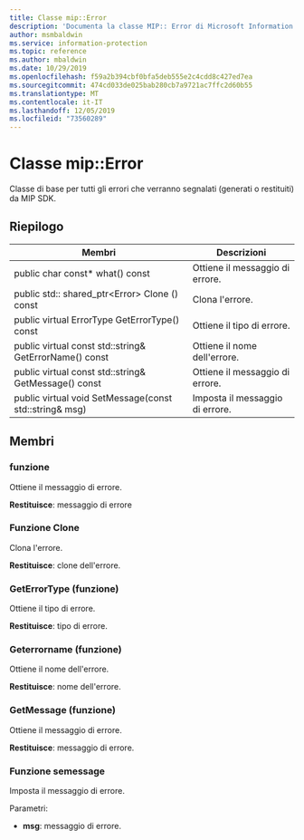 ```yaml
---
title: Classe mip::Error
description: 'Documenta la classe MIP:: Error di Microsoft Information Protection (MIP) SDK.'
author: msmbaldwin
ms.service: information-protection
ms.topic: reference
ms.author: mbaldwin
ms.date: 10/29/2019
ms.openlocfilehash: f59a2b394cbf0bfa5deb555e2c4cdd8c427ed7ea
ms.sourcegitcommit: 474cd033de025bab280cb7a9721ac7ffc2d60b55
ms.translationtype: MT
ms.contentlocale: it-IT
ms.lasthandoff: 12/05/2019
ms.locfileid: "73560289"
---
```

# <a name="class-miperror"></a>Classe mip::Error 
Classe di base per tutti gli errori che verranno segnalati (generati o restituiti) da MIP SDK.
  
## <a name="summary"></a>Riepilogo
 Membri                        | Descrizioni                                
--------------------------------|---------------------------------------------
public char const* what() const  |  Ottiene il messaggio di errore.
public std:: shared_ptr\<Error\> Clone () const  |  Clona l'errore.
public virtual ErrorType GetErrorType() const  |  Ottiene il tipo di errore.
public virtual const std::string& GetErrorName() const  |  Ottiene il nome dell'errore.
public virtual const std::string& GetMessage() const  |  Ottiene il messaggio di errore.
public virtual void SetMessage(const std::string& msg)  |  Imposta il messaggio di errore.
  
## <a name="members"></a>Membri
  
### <a name="what-function"></a>funzione
Ottiene il messaggio di errore.

  
**Restituisce**: messaggio di errore
  
### <a name="clone-function"></a>Funzione Clone
Clona l'errore.

  
**Restituisce**: clone dell'errore.
  
### <a name="geterrortype-function"></a>GetErrorType (funzione)
Ottiene il tipo di errore.

  
**Restituisce**: tipo di errore.
  
### <a name="geterrorname-function"></a>Geterrorname (funzione)
Ottiene il nome dell'errore.

  
**Restituisce**: nome dell'errore.
  
### <a name="getmessage-function"></a>GetMessage (funzione)
Ottiene il messaggio di errore.

  
**Restituisce**: messaggio di errore.
  
### <a name="setmessage-function"></a>Funzione semessage
Imposta il messaggio di errore.

Parametri:  
* **msg**: messaggio di errore.

